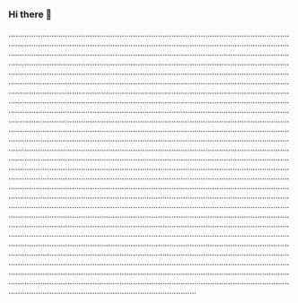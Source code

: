 ### Hi there 👋

.......................................................................................................................................................................................................................................................................................................................................................................................................................................................................................................................................................................................................................................................................................................................................................................................................................................................................................................................................................................................................................................................................................................................................................................................................................................................................................................................................................................................................................................................................................................................................................................................................................................................................................................................................................................................................................................................................................................................................................................................................................................................................................................................................................................................................................................................................................................................................................................................................................................................................................................................................................................................................................................................................................................................................................................................................................................................................................................................................................................................................................................................................................................................................................................................................................................................................................................................................................................................................................................................................................................................................................................